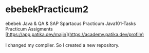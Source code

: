 # ebebekPracticum2
ebebek Java & QA & SAP Spartacus Practicum Java101-Tasks <br>
Practicum Assigments <br>
[https://app.patika.dev/majin](https://academy.patika.dev/profile) <br> <br>
I changed my compiler. So I created a new repository.
